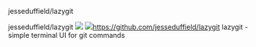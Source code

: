 jesseduffield/lazygit

jesseduffield/lazygit
![](../_resources/8b285ebcf1bba132ad44883c7da63894.png)
![](../_resources/8e7c4882d6ca034f0e14355cbae1d8f9.png)https://github.com/jesseduffield/lazygit
lazygit - simple terminal UI for git commands